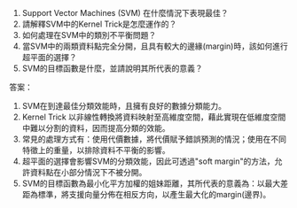 1. Support Vector Machines (SVM) 在什麼情況下表現最佳？
2. 請解釋SVM中的Kernel Trick是怎麼運作的？
3. 如何處理在SVM中的類別不平衡問題？
4. 當SVM中的兩類資料點完全分開，且具有較大的邊緣(margin)時，該如何進行超平面的選擇？
5. SVM的目標函數是什麼，並請說明其所代表的意義？

答案：
1. SVM在到達最佳分類效能時，且擁有良好的數據分類能力。
2. Kernel Trick 以非線性轉換將資料映射至高維度空間，藉此實現在低維度空間中難以分割的資料，因而提高分類的效能。
3. 常見的處理方式有：使用代價數據，將代價賦予錯誤預測的情況；使用在不同特徵上的重量，以排除資料不平衡的影響。
4. 超平面的選擇會影響SVM的分類效能，因此可透過"soft margin"的方法，允許資料點在小部分情況下不被分開。
5. SVM的目標函數為最小化平方加權的姐妹距離，其所代表的意義為：以最大差距為標準，將支援向量分佈在相反方向，以產生最大化的margin(邊界)。